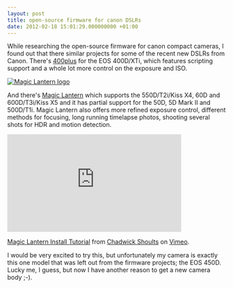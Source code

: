 ```yaml
---
layout: post
title: open-source firmware for canon DSLRs
date: 2012-02-18 15:01:29.000000000 +01:00
---
```

While researching the open-source firmware for canon compact cameras, I found out that there similar projects for some of the recent new DSLRs from Canon. There's <a href="http://code.google.com/p/400plus/">400plus</a> for the EOS 400D/XTi, which features scripting support and a whole lot more control on the exposure and ISO. 

<a href="http://magiclantern.wikia.com/wiki/Unified"><img src="http://images2.wikia.nocookie.net/__cb20110905142436/magiclantern/images/thumb/c/c9/Logo.png/100px-Logo.png" alt="Magic Lantern logo" /></a>

And there's <a href="http://magiclantern.wikia.com/wiki/Unified#Downloads">Magic Lantern</a> which supports the 550D/T2i/Kiss X4, 60D and 600D/T3i/Kiss X5 and it has partial support for the 50D, 5D Mark II and 500D/T1i. Magic Lantern also offers more refined exposure control, different methods for focusing, long running timelapse photos, shooting several shots for HDR and motion detection.

<iframe src="http://player.vimeo.com/video/30803116?title=0&amp;byline=0&amp;portrait=0" width="400" height="225" frameborder="0" webkitAllowFullScreen mozallowfullscreen allowFullScreen></iframe><p><a href="http://vimeo.com/30803116">Magic Lantern Install Tutorial</a> from <a href="http://vimeo.com/chadwickpaul">Chadwick Shoults</a> on <a href="http://vimeo.com">Vimeo</a>.</p>

I would be very excited to try this, but unfortunately my camera is exactly this one model that was left out from the firmware projects; the EOS 450D. Lucky me, I guess, but now I have another reason to get a new camera body ;-).
